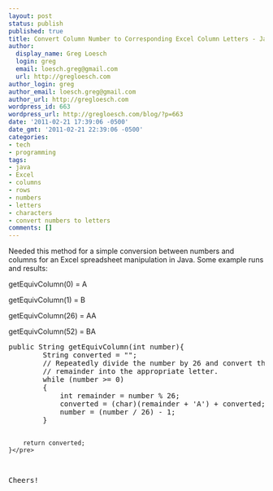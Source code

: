 ```yaml
---
layout: post
status: publish
published: true
title: Convert Column Number to Corresponding Excel Column Letters - Java
author:
  display_name: Greg Loesch
  login: greg
  email: loesch.greg@gmail.com
  url: http://gregloesch.com
author_login: greg
author_email: loesch.greg@gmail.com
author_url: http://gregloesch.com
wordpress_id: 663
wordpress_url: http://gregloesch.com/blog/?p=663
date: '2011-02-21 17:39:06 -0500'
date_gmt: '2011-02-21 22:39:06 -0500'
categories:
- tech
- programming
tags:
- java
- Excel
- columns
- rows
- numbers
- letters
- characters
- convert numbers to letters
comments: []
---
```

<p>Needed this method for a simple conversion between numbers and columns for an Excel spreadsheet manipulation in Java. Some example runs and results:</p>
<p>getEquivColumn(0) = A</p>
<p>getEquivColumn(1) = B</p>
<p>getEquivColumn(26) = AA</p>
<p>getEquivColumn(52) = BA</p>
<pre class="java">public String getEquivColumn(int number){
        String converted = "";
        // Repeatedly divide the number by 26 and convert the
        // remainder into the appropriate letter.
        while (number &gt;= 0)
        {
            int remainder = number % 26;
            converted = (char)(remainder + 'A') + converted;
            number = (number / 26) - 1;
        }

        return converted;
    }</pre>
<p>Cheers!</p>
